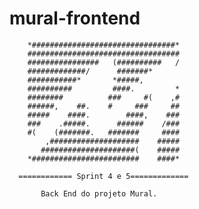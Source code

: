 # mural-frontend
        *################################*                                                
        ##################################                                       
        ################   (##########   /                                  
        #############/      #######*                                          
        ###########*       *#####,                                               
        ##########         ####.         *                                        
        ########          ###     #(    ,#        
        ######,    ##.    #     ###     ##
        #####    ####.        ####,    ###        
        ###    .#####.      ######    /###   
        #(    (#######.   #######     ####      
            ,####################    #####     
           #####################(    #####                                  
        *########################    ####*                                              

      ============ Sprint 4 e 5=============

           Back End do projeto Mural.
